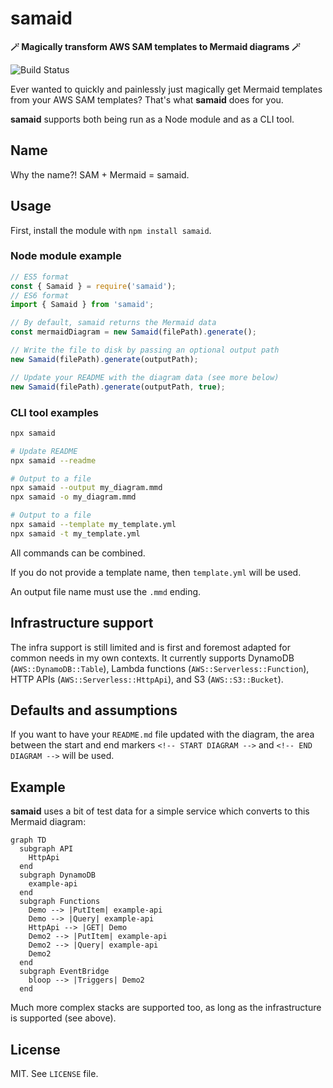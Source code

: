 # samaid

**🪄 Magically transform AWS SAM templates to Mermaid diagrams 🪄**

![Build Status](https://github.com/mikaelvesavuori/samaid/workflows/main/badge.svg)

Ever wanted to quickly and painlessly just magically get Mermaid templates from your AWS SAM templates? That's what **samaid** does for you.

**samaid** supports both being run as a Node module and as a CLI tool.

## Name

Why the name?! SAM + Mermaid = samaid.

## Usage

First, install the module with `npm install samaid`.

### Node module example

```typescript
// ES5 format
const { Samaid } = require('samaid');
// ES6 format
import { Samaid } from 'samaid';

// By default, samaid returns the Mermaid data
const mermaidDiagram = new Samaid(filePath).generate();

// Write the file to disk by passing an optional output path
new Samaid(filePath).generate(outputPath);

// Update your README with the diagram data (see more below)
new Samaid(filePath).generate(outputPath, true);
```

### CLI tool examples

```bash
npx samaid

# Update README
npx samaid --readme

# Output to a file
npx samaid --output my_diagram.mmd
npx samaid -o my_diagram.mmd

# Output to a file
npx samaid --template my_template.yml
npx samaid -t my_template.yml
```

All commands can be combined.

If you do not provide a template name, then `template.yml` will be used.

An output file name must use the `.mmd` ending.

## Infrastructure support

The infra support is still limited and is first and foremost adapted for common needs in my own contexts. It currently supports DynamoDB (`AWS::DynamoDB::Table`), Lambda functions (`AWS::Serverless::Function`), HTTP APIs (`AWS::Serverless::HttpApi`), and S3 (`AWS::S3::Bucket`).

## Defaults and assumptions

If you want to have your `README.md` file updated with the diagram, the area between the start and end markers `<!-- START DIAGRAM -->` and `<!-- END DIAGRAM -->` will be used.

## Example

**samaid** uses a bit of test data for a simple service which converts to this Mermaid diagram:

```mermaid
graph TD
  subgraph API
    HttpApi
  end
  subgraph DynamoDB
    example-api
  end
  subgraph Functions
    Demo --> |PutItem| example-api
    Demo --> |Query| example-api
    HttpApi --> |GET| Demo
    Demo2 --> |PutItem| example-api
    Demo2 --> |Query| example-api
    Demo2
  end
  subgraph EventBridge
    bloop --> |Triggers| Demo2
  end
```

Much more complex stacks are supported too, as long as the infrastructure is supported (see above).

## License

MIT. See `LICENSE` file.
